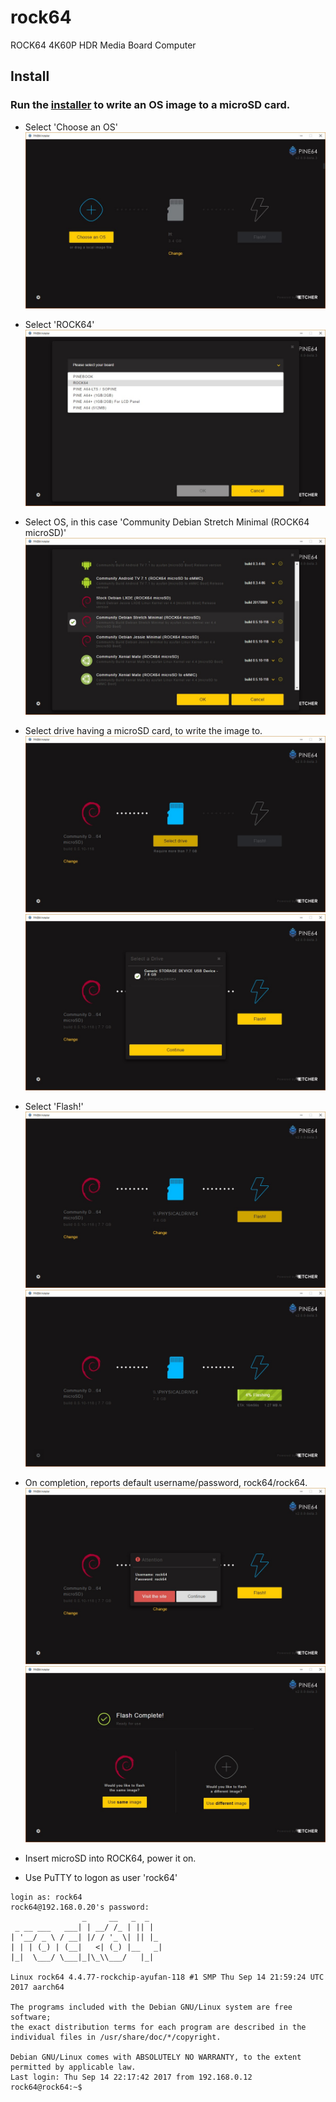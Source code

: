 # rock64
ROCK64 4K60P HDR Media Board Computer

## Install

### Run the [installer](https://github.com/pine64dev/PINE64-Installer/blob/master/README.md) to write an OS image to a microSD card.

* Select 'Choose an OS'
![Install](/images/img001.jpg?raw=true "img001")

* Select 'ROCK64'
![Install](/images/img002.jpg?raw=true "img002")

* Select OS, in this case 'Community Debian Stretch Minimal (ROCK64 microSD)'
![Install](/images/img003.jpg?raw=true "img003")

* Select drive having a microSD card, to write the image to.
![Install](/images/img004.jpg?raw=true "img004")
![Install](/images/img005.jpg?raw=true "img005")

* Select 'Flash!'
![Install](/images/img006.jpg?raw=true "img006")
![Install](/images/img007.jpg?raw=true "img007")

* On completion, reports default username/password, rock64/rock64.
![Install](/images/img008.jpg?raw=true "img008")
![Install](/images/img009.jpg?raw=true "img009")

* Insert microSD into ROCK64, power it on.

* Use PuTTY to logon as user 'rock64'

```shell
login as: rock64
rock64@192.168.0.20's password:
                _     __   _  _
 _ __ ___   ___| | __/ /_ | || |
| '__/ _ \ / __| |/ / '_ \| || |_
| | | (_) | (__|   <| (_) |__   _|
|_|  \___/ \___|_|\_\\___/   |_|

Linux rock64 4.4.77-rockchip-ayufan-118 #1 SMP Thu Sep 14 21:59:24 UTC 2017 aarch64

The programs included with the Debian GNU/Linux system are free software;
the exact distribution terms for each program are described in the
individual files in /usr/share/doc/*/copyright.

Debian GNU/Linux comes with ABSOLUTELY NO WARRANTY, to the extent
permitted by applicable law.
Last login: Thu Sep 14 22:17:42 2017 from 192.168.0.12
rock64@rock64:~$
```
